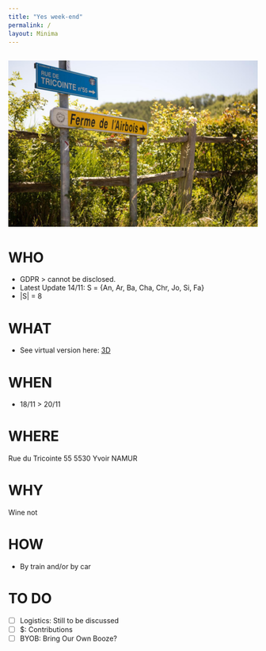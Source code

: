 ```yaml
---
title: "Yes week-end"
permalink: /
layout: Minima
---
```

![alt image](260650734.jpg "Rue du Tricointe 55 5530 Yvoir")
---
# WHO
- GDPR > cannot be disclosed.
- Latest Update 14/11: S = {An, Ar, Ba, Cha, Chr, Jo, Si, Fa}
- |S| = 8
# WHAT
- See virtual version here: [3D](https://my.matterport.com/show/?m=GHvoKFJAGii)
# WHEN
- 18/11 > 20/11
# WHERE
Rue du Tricointe 55 
5530 Yvoir NAMUR
# WHY
Wine not
# HOW
- By train and/or by car
# TO DO
- [ ] Logistics: Still to be discussed
- [ ] $: Contributions
- [ ] BYOB: Bring Our Own Booze?
